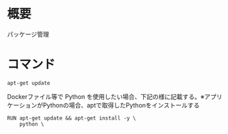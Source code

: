 # 概要
パッケージ管理

# コマンド

```
apt-get update
```

Dockerファイル等で Python を使用したい場合、下記の様に記載する。※アプリケーションがPythonの場合、aptで取得したPythonをインストールする
```
RUN apt-get update && apt-get install -y \
    python \
```

